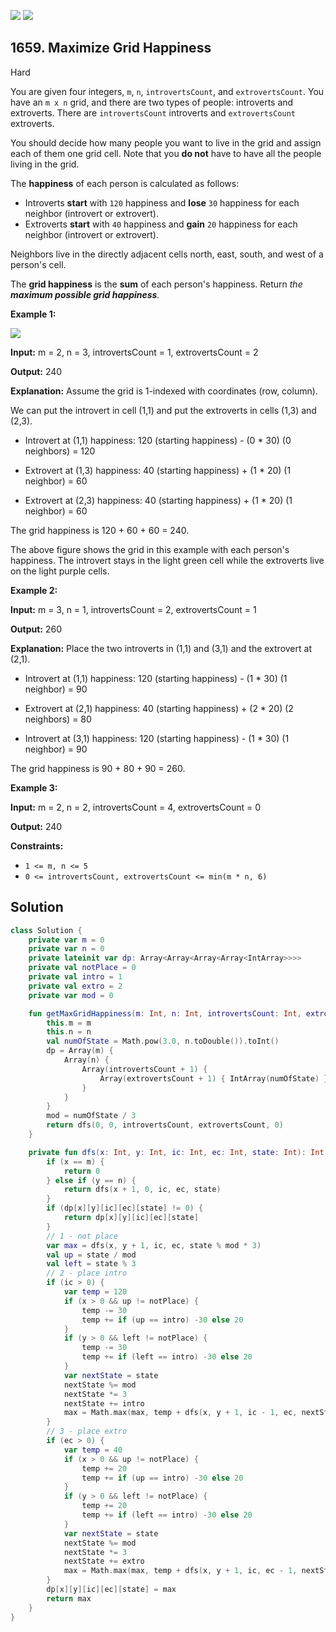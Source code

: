 [![](https://img.shields.io/github/stars/javadev/LeetCode-in-Kotlin?label=Stars&style=flat-square)](https://github.com/javadev/LeetCode-in-Kotlin)
[![](https://img.shields.io/github/forks/javadev/LeetCode-in-Kotlin?label=Fork%20me%20on%20GitHub%20&style=flat-square)](https://github.com/javadev/LeetCode-in-Kotlin/fork)

## 1659\. Maximize Grid Happiness

Hard

You are given four integers, `m`, `n`, `introvertsCount`, and `extrovertsCount`. You have an `m x n` grid, and there are two types of people: introverts and extroverts. There are `introvertsCount` introverts and `extrovertsCount` extroverts.

You should decide how many people you want to live in the grid and assign each of them one grid cell. Note that you **do not** have to have all the people living in the grid.

The **happiness** of each person is calculated as follows:

*   Introverts **start** with `120` happiness and **lose** `30` happiness for each neighbor (introvert or extrovert).
*   Extroverts **start** with `40` happiness and **gain** `20` happiness for each neighbor (introvert or extrovert).

Neighbors live in the directly adjacent cells north, east, south, and west of a person's cell.

The **grid happiness** is the **sum** of each person's happiness. Return _the **maximum possible grid happiness**._

**Example 1:**

![](https://assets.leetcode.com/uploads/2020/11/05/grid_happiness.png)

**Input:** m = 2, n = 3, introvertsCount = 1, extrovertsCount = 2

**Output:** 240

**Explanation:** Assume the grid is 1-indexed with coordinates (row, column).

We can put the introvert in cell (1,1) and put the extroverts in cells (1,3) and (2,3).

- Introvert at (1,1) happiness: 120 (starting happiness) - (0 \* 30) (0 neighbors) = 120

- Extrovert at (1,3) happiness: 40 (starting happiness) + (1 \* 20) (1 neighbor) = 60

- Extrovert at (2,3) happiness: 40 (starting happiness) + (1 \* 20) (1 neighbor) = 60

The grid happiness is 120 + 60 + 60 = 240.

The above figure shows the grid in this example with each person's happiness. The introvert stays in the light green cell while the extroverts live on the light purple cells.

**Example 2:**

**Input:** m = 3, n = 1, introvertsCount = 2, extrovertsCount = 1

**Output:** 260

**Explanation:** Place the two introverts in (1,1) and (3,1) and the extrovert at (2,1).

- Introvert at (1,1) happiness: 120 (starting happiness) - (1 \* 30) (1 neighbor) = 90

- Extrovert at (2,1) happiness: 40 (starting happiness) + (2 \* 20) (2 neighbors) = 80

- Introvert at (3,1) happiness: 120 (starting happiness) - (1 \* 30) (1 neighbor) = 90

The grid happiness is 90 + 80 + 90 = 260.

**Example 3:**

**Input:** m = 2, n = 2, introvertsCount = 4, extrovertsCount = 0

**Output:** 240

**Constraints:**

*   `1 <= m, n <= 5`
*   `0 <= introvertsCount, extrovertsCount <= min(m * n, 6)`

## Solution

```kotlin
class Solution {
    private var m = 0
    private var n = 0
    private lateinit var dp: Array<Array<Array<Array<IntArray>>>>
    private val notPlace = 0
    private val intro = 1
    private val extro = 2
    private var mod = 0

    fun getMaxGridHappiness(m: Int, n: Int, introvertsCount: Int, extrovertsCount: Int): Int {
        this.m = m
        this.n = n
        val numOfState = Math.pow(3.0, n.toDouble()).toInt()
        dp = Array(m) {
            Array(n) {
                Array(introvertsCount + 1) {
                    Array(extrovertsCount + 1) { IntArray(numOfState) }
                }
            }
        }
        mod = numOfState / 3
        return dfs(0, 0, introvertsCount, extrovertsCount, 0)
    }

    private fun dfs(x: Int, y: Int, ic: Int, ec: Int, state: Int): Int {
        if (x == m) {
            return 0
        } else if (y == n) {
            return dfs(x + 1, 0, ic, ec, state)
        }
        if (dp[x][y][ic][ec][state] != 0) {
            return dp[x][y][ic][ec][state]
        }
        // 1 - not place
        var max = dfs(x, y + 1, ic, ec, state % mod * 3)
        val up = state / mod
        val left = state % 3
        // 2 - place intro
        if (ic > 0) {
            var temp = 120
            if (x > 0 && up != notPlace) {
                temp -= 30
                temp += if (up == intro) -30 else 20
            }
            if (y > 0 && left != notPlace) {
                temp -= 30
                temp += if (left == intro) -30 else 20
            }
            var nextState = state
            nextState %= mod
            nextState *= 3
            nextState += intro
            max = Math.max(max, temp + dfs(x, y + 1, ic - 1, ec, nextState))
        }
        // 3 - place extro
        if (ec > 0) {
            var temp = 40
            if (x > 0 && up != notPlace) {
                temp += 20
                temp += if (up == intro) -30 else 20
            }
            if (y > 0 && left != notPlace) {
                temp += 20
                temp += if (left == intro) -30 else 20
            }
            var nextState = state
            nextState %= mod
            nextState *= 3
            nextState += extro
            max = Math.max(max, temp + dfs(x, y + 1, ic, ec - 1, nextState))
        }
        dp[x][y][ic][ec][state] = max
        return max
    }
}
```